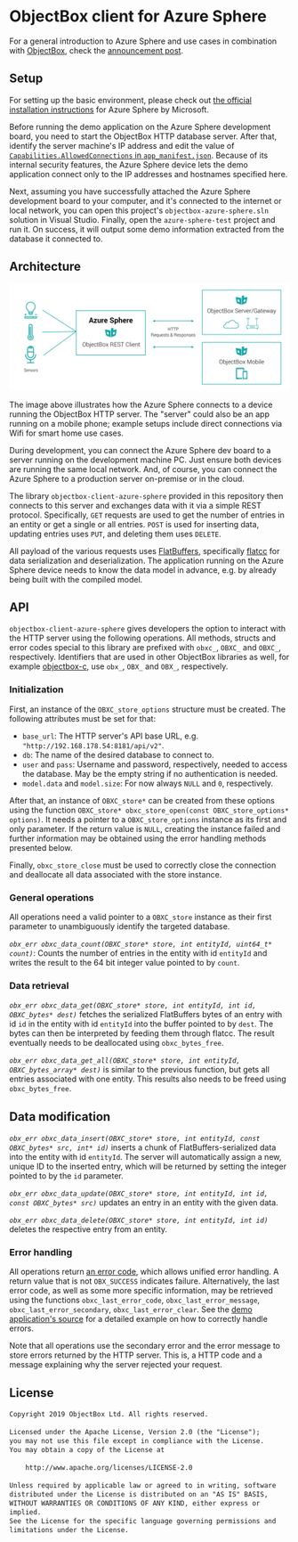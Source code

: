 # ObjectBox client for Azure Sphere

For a general introduction to Azure Sphere and use cases in combination with [ObjectBox](https://objectbox.io/), check the [announcement post](https://objectbox.io/objectbox-on-azure-sphere-efficient-handling-of-persistent-iot-data-on-tiny-devices/). 

## Setup

For setting up the basic environment, please check out [the official installation instructions](https://docs.microsoft.com/en-us/azure-sphere/install/overview) for Azure Sphere by Microsoft.

Before running the demo application on the Azure Sphere development board, you need to start the ObjectBox HTTP database server.
After that, identify the server machine's IP address and edit the value of [`Capabilities.AllowedConnections` in `app_manifest.json`](azure-sphere-test/app_manifest.json#L8).
Because of its internal security features, the Azure Sphere device lets the demo application connect only to the IP addresses and hostnames specified here.

Next, assuming you have successfully attached the Azure Sphere development board to your computer, and it's connected to the internet or local network, you can open this project's `objectbox-azure-sphere.sln` solution in Visual Studio.
Finally, open the `azure-sphere-test` project and run it.
On success, it will output some demo information extracted from the database it connected to.

## Architecture

![REST connection illustration](misc/azure-sphere-objectbox.png)

The image above illustrates how the Azure Sphere connects to a device running the ObjectBox HTTP server.
The "server" could also be an app running on a mobile phone;
example setups include direct connections via Wifi for smart home use cases.

During development, you can connect the Azure Sphere dev board to a server running on the development machine PC.
Just ensure both devices are running the same local network.
And, of course, you can connect the Azure Sphere to a production server on-premise or in the cloud.

The library `objectbox-client-azure-sphere` provided in this repository then connects to this server and exchanges data with it via a simple REST protocol.
Specifically, `GET` requests are used to get the number of entries in an entity or get a single or all entries.
`POST` is used for inserting data, updating entries uses `PUT`, and deleting them uses `DELETE`.

All payload of the various requests uses [FlatBuffers](https://google.github.io/flatbuffers/),
specifically [flatcc](https://github.com/dvidelabs/flatcc) for data serialization and deserialization.
The application running on the Azure Sphere device needs to know the data model in advance, e.g. by already being built with the compiled model.


## API

`objectbox-client-azure-sphere` gives developers the option to interact with the HTTP server using the following operations.
All methods, structs and error codes special to this library are prefixed with `obxc_`, `OBXC_` and `OBXC_`, respectively.
Identifiers that are used in other ObjectBox libraries as well, for example [objectbox-c](https://github.com/objectbox/objectbox-c),
use `obx_`, `OBX_` and `OBX_`, respectively.

### Initialization

First, an instance of the `OBXC_store_options` structure must be created. The following attributes must be set for that:

- `base_url`: The HTTP server's API base URL, e.g. `"http://192.168.178.54:8181/api/v2"`.
- `db`: The name of the desired database to connect to.
- `user` and `pass`: Username and password, respectively, needed to access the database.
  May be the empty string if no authentication is needed.
- `model.data` and `model.size`: For now always `NULL` and `0`, respectively.

After that, an instance of `OBXC_store*` can be created from these options using the function `OBXC_store* obxc_store_open(const OBXC_store_options* options)`.
It needs a pointer to a `OBXC_store_options` instance as its first and only parameter.
If the return value is `NULL`, creating the instance failed and further information may be obtained using the error handling methods presented below.

Finally, `obxc_store_close` must be used to correctly close the connection and deallocate all data associated with the store instance.


### General operations

All operations need a valid pointer to a `OBXC_store` instance as their first parameter to unambiguously identify the targeted database.

*`obx_err obxc_data_count(OBXC_store* store, int entityId, uint64_t* count)`*:
Counts the number of entries in the entity with id `entityId` and writes the result to the 64 bit integer value pointed to by `count`.


### Data retrieval

*`obx_err obxc_data_get(OBXC_store* store, int entityId, int id, OBXC_bytes* dest)`*
fetches the serialized FlatBuffers bytes of an entry with id `id` in the entity with id `entityId` into the buffer pointed to by `dest`.
The bytes can then be interpreted by feeding them through flatcc.
The result eventually needs to be deallocated using `obxc_bytes_free`.

*`obx_err obxc_data_get_all(OBXC_store* store, int entityId, OBXC_bytes_array* dest)`*
is similar to the previous function, but gets all entries associated with one entity.
This results also needs to be freed using `obxc_bytes_free`.


## Data modification

*`obx_err obxc_data_insert(OBXC_store* store, int entityId, const OBXC_bytes* src, int* id)`*
inserts a chunk of FlatBuffers-serialized data into the entity with id `entityId`.
The server will automatically assign a new, unique ID to the inserted entry, which will be returned by setting the integer pointed to by the `id` parameter.

*`obx_err obxc_data_update(OBXC_store* store, int entityId, int id, const OBXC_bytes* src)`* updates an entry in an entity with the given data.

*`obx_err obxc_data_delete(OBXC_store* store, int entityId, int id)`* deletes the respective entry from an entity.


### Error handling

All operations return [an error code](objectbox-client-azure-sphere/Inc/Public/objectbox.h#L42), which allows unified error handling.
A return value that is not `OBX_SUCCESS` indicates failure.
Alternatively, the last error code, as well as some more specific information, may be retrieved using the functions `obxc_last_error_code`, `obxc_last_error_message`, `obxc_last_error_secondary`, `obxc_last_error_clear`.
See the [demo application's source](azure-sphere-test/main.c) for a detailed example on how to correctly handle errors.

Note that all operations use the secondary error and the error message to store errors returned by the HTTP server.
This is, a HTTP code and a message explaining why the server rejected your request.

License
-------

    Copyright 2019 ObjectBox Ltd. All rights reserved.
    
    Licensed under the Apache License, Version 2.0 (the "License");
    you may not use this file except in compliance with the License.
    You may obtain a copy of the License at
    
        http://www.apache.org/licenses/LICENSE-2.0
    
    Unless required by applicable law or agreed to in writing, software
    distributed under the License is distributed on an "AS IS" BASIS,
    WITHOUT WARRANTIES OR CONDITIONS OF ANY KIND, either express or implied.
    See the License for the specific language governing permissions and
    limitations under the License.

